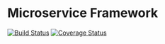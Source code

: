 # Microservice Framework

[![Build Status](https://travis-ci.org/CJSCommonPlatform/microservice_framework.svg?branch=master)](https://travis-ci.org/CJSCommonPlatform/microservice_framework) [![Coverage Status](https://coveralls.io/repos/github/CJSCommonPlatform/microservice_framework/badge.svg?branch=master)](https://coveralls.io/github/CJSCommonPlatform/microservice_framework?branch=master)

